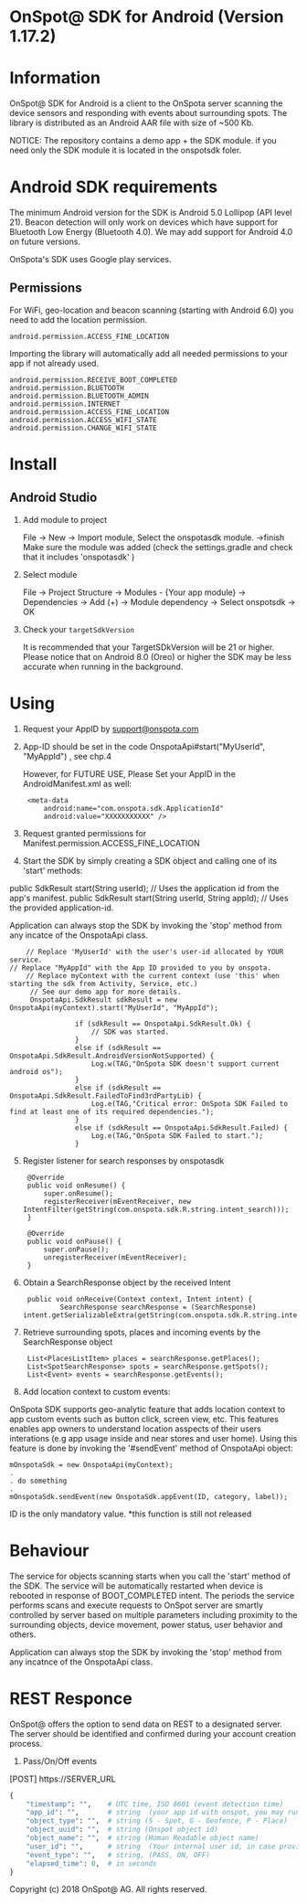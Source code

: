 OnSpot@ SDK for Android (Version 1.17.2)
========================================

# Information
OnSpot@ SDK for Android is a client to the OnSpota server scanning the device sensors and responding with events about surrounding spots. 
The library is distributed as an Android AAR file with size of ~500 Kb.

NOTICE:
The repository contains a demo app + the SDK module.
if you need only the SDK module it is located in the onspotsdk foler.

# Android SDK requirements

The minimum Android version for the SDK is Android 5.0 Lollipop (API level 21).
Beacon detection will only work on devices which have support for Bluetooth Low Energy (Bluetooth 4.0). We may add support for Android 4.0 on future versions.

OnSpota's SDK uses Google play services.

## Permissions

For WiFi, geo-location and beacon scanning (starting with Android 6.0) you need to add the location permission.

    android.permission.ACCESS_FINE_LOCATION

Importing the library will automatically add all needed permissions to your app if not already used.

    android.permission.RECEIVE_BOOT_COMPLETED
    android.permission.BLUETOOTH
    android.permission.BLUETOOTH_ADMIN
    android.permission.INTERNET
    android.permission.ACCESS_FINE_LOCATION
    android.permission.ACCESS_WIFI_STATE
    android.permission.CHANGE_WIFI_STATE

# Install

## Android Studio

1. Add module to project

    File -> New -> Import module, Select the onspotasdk module. ->finish
    Make sure the module was added (check the settings.gradle and check that it includes 'onspotasdk' )

2. Select module

    File -> Project Structure -> Modules - {Your app module} -> Dependencies -> Add (+) -> Module dependency -> Select onspotsdk -> OK

3. Check your ```targetSdkVersion``` 

    It is recommended that your TargetSDkVersion will be 21 or higher.
    Please notice that on Android 8.0 (Oreo) or higher the SDK may be less accurate when running in the background.

# Using

1. Request your AppID by support@onspota.com

2. App-ID should be set in the code OnspotaApi#start("MyUserId", "MyAppId") , see chp.4 

	However, for FUTURE USE, Please Set your AppID in the AndroidManifest.xml as well:

		<meta-data
			android:name="com.onspota.sdk.ApplicationId"
			android:value="XXXXXXXXXXX" />

3. Request granted permissions for Manifest.permission.ACCESS_FINE_LOCATION

4. Start the SDK by simply creating a SDK object and calling one of its 'start' methods:

public SdkResult start(String userId); // Uses the application id from the app's manifest.
public SdkResult start(String userId, String appId); // Uses the provided application-id.

Application can always stop the SDK by invoking the 'stop' method from any incatce of the OnspotaApi class.


        // Replace 'MyUserId' with the user's user-id allocated by YOUR service.
	// Replace "MyAppId" with the App ID provided to you by onspota.
        // Replace myContext with the current context (use 'this' when starting the sdk from Activity, Service, etc.)
         // See our demo app for more details.
         OnspotaApi.SdkResult sdkResult = new OnspotaApi(myContext).start("MyUserId", "MyAppId");

                    if (sdkResult == OnspotaApi.SdkResult.Ok) {
                        // SDK was started.
                    }
                    else if (sdkResult == OnspotaApi.SdkResult.AndroidVersionNotSupported) {
                        Log.w(TAG,"OnSpota SDK doesn't support current android os");
                    }
                    else if (sdkResult == OnspotaApi.SdkResult.FailedToFind3rdPartyLib) {
                        Log.e(TAG,"Critical error: OnSpota SDK Failed to find at least one of its required dependencies.");
                    }
                    else if (sdkResult == OnspotaApi.SdkResult.Failed) {
                        Log.e(TAG,"OnSpota SDK Failed to start.");
                    }
		

5. Register listener for search responses by onspotasdk

		@Override
		public void onResume() {
		    super.onResume();
		    registerReceiver(mEventReceiver, new IntentFilter(getString(com.onspota.sdk.R.string.intent_search)));
		}
		
		@Override
		public void onPause() {
		    super.onPause();
		    unregisterReceiver(mEventReceiver);
		}

6. Obtain a SearchResponse object by the received Intent
            
		public void onReceive(Context context, Intent intent) {
				SearchResponse searchResponse = (SearchResponse) intent.getSerializableExtra(getString(com.onspota.sdk.R.string.intent_search_response));

7. Retrieve surrounding spots, places and incoming events by the SearchResponse object

		List<PlacesListItem> places = searchResponse.getPlaces();
		List<SpotSearchResponse> spots = searchResponse.getSpots();
		List<Event> events = searchResponse.getEvents();
		
		
8. Add location context to custom events:

OnSpota SDK supports geo-analytic feature that adds location context to app custom events such as button click, screen view, etc. This features enables app owners to understand location asspects of their users interations (e.g app usage inside and near stores and user home). Using this feature is done by invoking the '#sendEvent' method of OnspotaApi object:
	
	mOnspotaSdk = new OnspotaApi(myContext);
	.
	. do something
	.
	mOnspotaSdk.sendEvent(new OnspotaSdk.appEvent(ID, category, label));
		
ID is the only mandatory value.
*this function is still not released


# Behaviour

The service for objects scanning starts when you call the 'start' method of the SDK.
The service will be automatically restarted when device is rebooted in response of BOOT_COMPLETED intent.
The periods the service performs scans and execute requests to OnSpot server are smartly controlled by server based on multiple parameters including proximity to the surrounding objects, device movement, power status, user behavior and others. 

Application can always stop the SDK by invoking the 'stop' method from any incatnce of the OnspotaApi class.

# REST Responce

OnSpot@ offers the option to send data on REST to a designated server. The server should be identified and confirmed during your account creation process. 

1. Pass/On/Off events

[POST] https://SERVER_URL
```python
{
    "timestamp": "",    # UTC time, ISO 8601 (event detection time)
    "app_id": "",       # string  (your app id with onspot, you may run more then one app with the same REST service)
    "object_type": "",  # string (S - Spot, G - Geofence, P - Place)
    "object_uuid": "",  # string (Onspot object id)
    "object_name": "",  # string (Human Readable object name)
    "user_id": "",      # string  (Your internal user id, in case provided by the app to Onspot@ SDK)
    "event_type": "",   # string, (PASS, ON, OFF)
    "elapsed_time": 0,  # in seconds
}
```

Copyright (c) 2018 OnSpot@ AG. All rights reserved.
